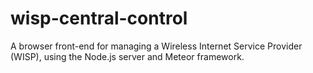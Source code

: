 # wisp-central-control
A browser front-end for managing a Wireless Internet Service Provider (WISP), using the Node.js server and Meteor framework.
